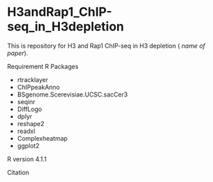 # H3andRap1_ChIP-seq_in_H3depletion


This is repository for H3 and Rap1 ChIP-seq in H3 depletion ( *name of paper*). 


Requirement R Packages
- rtracklayer
- ChIPpeakAnno
- BSgenome.Scerevisiae.UCSC.sacCer3
- seqinr
- DiffLogo
- dplyr
- reshape2
- readxl
- Complexheatmap
- ggplot2

R version 4.1.1


Citation 
